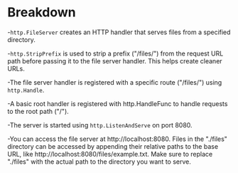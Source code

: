 # Breakdown

-`http.FileServer` creates an HTTP handler that serves files from a specified directory.

-`http.StripPrefix` is used to strip a prefix ("/files/") from the request URL path before passing it to the file server handler. This helps create cleaner URLs.

-The file server handler is registered with a specific route ("/files/") using `http.Handle`.

-A basic root handler is registered with http.HandleFunc to handle requests to the root path ("/").

-The server is started using `http.ListenAndServe` on port 8080.

-You can access the file server at http://localhost:8080. Files in the "./files" directory can be accessed by appending their relative paths to the base URL, like http://localhost:8080/files/example.txt. Make sure to replace "./files" with the actual path to the directory you want to serve.